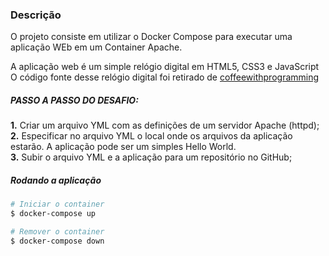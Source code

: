 ### Descrição

O projeto consiste em utilizar o Docker Compose para executar uma aplicação WEb em um Container Apache.

A aplicação web é um simple relógio digital em HTML5, CSS3 e JavaScript
O código fonte desse relógio digital foi retirado de <a href="http://https://github.com/coffeewithprogramming/Digital-Clock" target="_blank" rel="noopener noreferrer">coffeewithprogramming</a>

##### PASSO A PASSO DO DESAFIO:

**1.** Criar um arquivo YML com as definições de um servidor Apache (httpd);<br />
**2.** Especificar no arquivo YML o local onde os arquivos da aplicação estarão. A aplicação pode ser um simples Hello World.<br />
**3.** Subir o arquivo YML e a aplicação para um repositório no GitHub;<br />

##### Rodando a aplicação

```bash
# Iniciar o container
$ docker-compose up

# Remover o container
$ docker-compose down
```